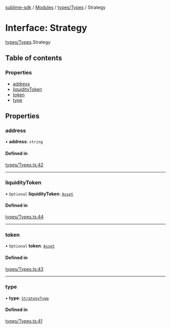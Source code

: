 [sublime-sdk](../README.md) / [Modules](../modules.md) / [types/Types](../modules/types_Types.md) / Strategy

# Interface: Strategy

[types/Types](../modules/types_Types.md).Strategy

## Table of contents

### Properties

- [address](types_Types.Strategy.md#address)
- [liquidityToken](types_Types.Strategy.md#liquiditytoken)
- [token](types_Types.Strategy.md#token)
- [type](types_Types.Strategy.md#type)

## Properties

### address

• **address**: `string`

#### Defined in

[types/Types.ts:42](https://github.com/sublime-finance/sublime-sdk/blob/7040d02/src/types/Types.ts#L42)

___

### liquidityToken

• `Optional` **liquidityToken**: [`Asset`](types_Types.Asset.md)

#### Defined in

[types/Types.ts:44](https://github.com/sublime-finance/sublime-sdk/blob/7040d02/src/types/Types.ts#L44)

___

### token

• `Optional` **token**: [`Asset`](types_Types.Asset.md)

#### Defined in

[types/Types.ts:43](https://github.com/sublime-finance/sublime-sdk/blob/7040d02/src/types/Types.ts#L43)

___

### type

• **type**: [`StrategyType`](../enums/types_Types.StrategyType.md)

#### Defined in

[types/Types.ts:41](https://github.com/sublime-finance/sublime-sdk/blob/7040d02/src/types/Types.ts#L41)
